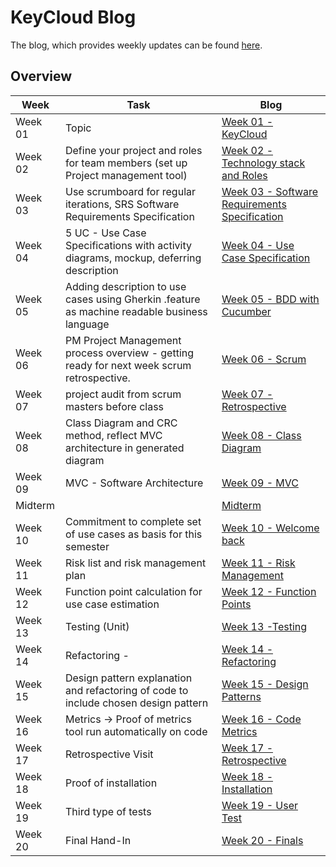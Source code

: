# KeyCloud Blog
The blog, which provides weekly updates can be found [here](https://keycloud.zeekay.dev/).

## Overview
|Week|Task|Blog|
|---|---|---|
| Week 01 | Topic | [Week 01 - KeyCloud](https://keycloud.zeekay.dev/2019/10/06/week-01-keycloud/)
| Week 02 | Define your project and roles for team members  (set up Project management tool) | [Week 02 - Technology stack and Roles](https://keycloud.zeekay.dev/2019/10/07/week-02-technology-stack-and-roles/)
| Week 03 | Use scrumboard for regular iterations, SRS Software Requirements Specification | [Week 03 - Software Requirements Specification](https://keycloud.zeekay.dev/2019/10/17/week-03-software-requirements-specification/)
| Week 04 | 5 UC - Use Case Specifications with activity diagrams, mockup, deferring description	| [Week 04 - Use Case Specification](https://keycloud.zeekay.dev/2019/10/23/week-04-use-case-specification/)
| Week 05 | Adding description to use cases using Gherkin .feature as machine readable business language | [Week 05 - BDD with Cucumber](https://keycloud.zeekay.dev/2019/10/30/week-05-bdd-with-cucumber/)
| Week 06 | PM Project Management process overview - getting ready for next week scrum retrospective. | [Week 06 - Scrum](https://keycloud.zeekay.dev/2019/11/08/week-06-scrum/)
| Week 07 | project audit from scrum masters before class | [Week 07 - Retrospective](https://keycloud.zeekay.dev/2019/11/11/week-07-retrospective/)
| Week 08 | Class Diagram and CRC method, reflect MVC architecture in generated diagram | [Week 08 - Class Diagram](https://keycloud.zeekay.dev/2019/11/20/week-08-class-diagram/)
| Week 09 | MVC - Software Architecture | [Week 09 - MVC](https://keycloud.zeekay.dev/2019/11/28/week-09-mvc/)
| Midterm |  | [Midterm](https://keycloud.zeekay.dev/2019/12/15/midterm/) |
| Week 10 | Commitment to complete set of use cases as basis for this semester | [Week 10 - Welcome back](https://keycloud.zeekay.dev/2020/04/21/week-10-welcome-back/)
| Week 11 |  Risk list and risk management plan | [Week 11 - Risk Management](https://keycloud.zeekay.dev/2020/04/21/week-11-risk-management/)
| Week 12 | Function point calculation for use case estimation | [Week 12 - Function Points](https://keycloud.zeekay.dev/2020/05/01/week-12-function-points/)
| Week 13 | Testing (Unit) | [Week 13 -Testing](https://keycloud.zeekay.dev/2020/05/09/week-13-testing/)
| Week 14 | Refactoring - | [Week 14 - Refactoring](https://keycloud.zeekay.dev/2020/05/14/week-14-refactoring/)
| Week 15 | Design pattern explanation and refactoring of code to include chosen design pattern | [Week 15 - Design Patterns](https://keycloud.zeekay.dev/2020/05/24/week-15-design-patterns/)
| Week 16 | Metrics -> Proof of metrics tool run automatically on code | [Week 16 - Code Metrics](https://keycloud.zeekay.dev/2020/06/04/week-16-code-metrics/)
| Week 17 | Retrospective Visit | [Week 17 - Retrospective](https://keycloud.zeekay.dev/2020/06/04/week-17-retrospective/)
| Week 18 | Proof of installation | [Week 18 - Installation](https://keycloud.zeekay.dev/2020/06/20/week-18-installation/) 
| Week 19 | Third type of tests | [Week 19 - User Test](https://keycloud.zeekay.dev/2020/06/28/week-19-user-test/)
| Week 20 | Final Hand-In| [Week 20 - Finals](https://keycloud.zeekay.dev/2020/06/28/week-20-finals/)